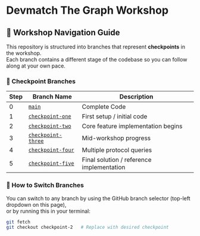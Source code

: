 # Devmatch The Graph Workshop

## 🚀 Workshop Navigation Guide

This repository is structured into branches that represent **checkpoints** in the workshop.  
Each branch contains a different stage of the codebase so you can follow along at your own pace.

### 🧭 Checkpoint Branches

| Step | Branch Name                                                                               | Description                               |
| ---- | ----------------------------------------------------------------------------------------- | ----------------------------------------- |
| 0    | [`main`](https://github.com/SohZHong/devmatch-workshop/blob/main)                         | Complete Code                             |
| 1    | [`checkpoint-one`](https://github.com/SohZHong/devmatch-workshop/blob/checkpoint-one)     | First setup / initial code                |
| 2    | [`checkpoint-two`](https://github.com/SohZHong/devmatch-workshop/blob/checkpoint-two)     | Core feature implementation begins        |
| 3    | [`checkpoint-three`](https://github.com/SohZHong/devmatch-workshop/blob/checkpoint-three) | Mid-workshop progress                     |
| 4    | [`checkpoint-four`](https://github.com/SohZHong/devmatch-workshop/blob/checkpoint-four)   | Multiple protocol queries                 |
| 5    | [`checkpoint-five`](https://github.com/SohZHong/devmatch-workshop/blob/checkpoint-five)   | Final solution / reference implementation |

### 📌 How to Switch Branches

You can switch to any branch by using the GitHub branch selector (top-left dropdown on this page),  
or by running this in your terminal:

```bash
git fetch
git checkout checkpoint-2   # Replace with desired checkpoint
```
